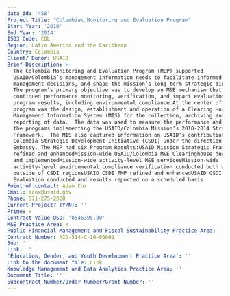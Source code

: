 ```yaml
---
data_id: '458'
Project Title: "Colombia\_Monitoring and Evaluation Program"
Start Year: '2010'
End Year: '2014'
ISO3 Code: COL
Region: Latin America and the Caribbean
Country: Colombia
Client/ Donor: USAID
Brief Discription: >-
  The Colombia Monitoring and Evaluation Program (MEP) supported
  USAID/Colombia’s management information needs to facilitate informed program
  management decisions, and shape the mission’s long-term strategic direction.
  The program’s primary objective was to develop an M&E mechanism that provided
  continued performance monitoring, verification, and impact evaluation of
  program results, including environmental compliance.At the center of the
  program was the design, establishment and operation of a Clearing House
  Management Information System (MIS) for the collection, archiving and
  reporting of data.  The data was used to measure the performance and impact of
  the programs implementing the USAID/Colombia Mission’s 2010-2014 Strategic
  Framework.  The MIS also captured information on USAID’s contributions to the
  Colombia Strategic Development Initiative (CSDI) under the direction of the US
  Embassy. The MEP had six Program Results:USAID Mission Strategic Framework PMP
  refined and enhancedMission-wide USAID/Colombia M&E Clearinghouse developed
  and implementedMission-wide activity-level M&E servicesMission-wide
  activity-level environmental compliance verification conducted both within and
  outside of CSDI regionsUSAID CSDI PMP refined and enhancedUSAID CSDI Impact
  Evaluation conducted and results reported on a scheduled basis
Point of contact: Adam Cox
Email: acox@usaid.gov
Phone: 571-275-2000
Current Project? (Y/N): ''
Prime: x
Contract Value USD: '8546395.00'
M&E Practice Area: x
Public Financial Management and Fiscal Sustainability Practice Area: ''
Contract Number: AID-514-C-10-00001
Sub: ''
Link: ''
'Education, Gender, and Youth Development Practice Area': ''
Link to the document file: Link
Knowledge Management and Data Analytics Practice Area: ''
Document Title: ''
Subcontract Number/Order Number/Grant Number: ''
---
```

